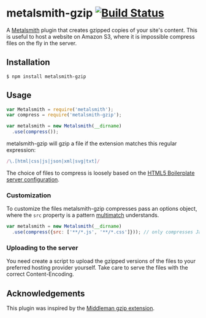 # metalsmith-gzip [![Build Status](https://travis-ci.org/ludovicofischer/metalsmith-gzip.svg?branch=master)](https://travis-ci.org/ludovicofischer/metalsmith-gzip)

A [Metalsmith](http://metalsmith.io) plugin that creates gzipped copies of your site's content. This is useful to host a website on Amazon S3, where it is impossible compress files on the fly in the server.

## Installation

```
$ npm install metalsmith-gzip
```

## Usage

```javascript
var Metalsmith = require('metalsmith');
var compress = require('metalsmith-gzip');

var metalsmith = new Metalsmith(__dirname)
  .use(compress());

```

metalsmith-gzip will gzip a file if the extension matches this regular expression:

```javascript
/\.[html|css|js|json|xml|svg|txt]/
```

The choice of files to compress is loosely based on the [HTML5 Boilerplate server configuration](https://github.com/h5bp/server-configs-apache).

### Customization

To customize the files metalsmith-gzip compresses pass an options object, where the `src` property is a pattern [multimatch](https://github.com/sindresorhus/multimatch) understands.

```javascript
var metalsmith = new Metalsmith(__dirname)
  .use(compress({src: ['**/*.js', '**/*.css']})); // only compresses JavaScript and CSS

```

### Uploading to the server

You need create a script to upload the gzipped versions of the files to your preferred hosting provider yourself. Take care to serve the files with the correct Content-Encoding.

## Acknowledgements

This plugin was inspired by the [Middleman gzip extension](http://middlemanapp.com/advanced/file-size-optimization/). 
